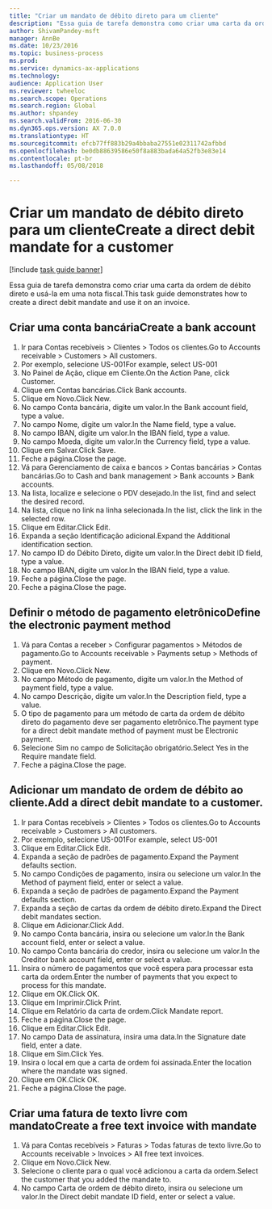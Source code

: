 ```yaml
--- 
title: "Criar um mandato de débito direto para um cliente"
description: "Essa guia de tarefa demonstra como criar uma carta da ordem de débito direto e usá-la em uma nota fiscal."
author: ShivamPandey-msft
manager: AnnBe
ms.date: 10/23/2016
ms.topic: business-process
ms.prod: 
ms.service: dynamics-ax-applications
ms.technology: 
audience: Application User
ms.reviewer: twheeloc
ms.search.scope: Operations
ms.search.region: Global
ms.author: shpandey
ms.search.validFrom: 2016-06-30
ms.dyn365.ops.version: AX 7.0.0
ms.translationtype: HT
ms.sourcegitcommit: efcb77ff883b29a4bbaba27551e02311742afbbd
ms.openlocfilehash: be0db88639586e50f8a883bada64a52fb3e83e14
ms.contentlocale: pt-br
ms.lasthandoff: 05/08/2018

---
```

# <a name="create-a-direct-debit-mandate-for-a-customer"></a><span data-ttu-id="37988-103">Criar um mandato de débito direto para um cliente</span><span class="sxs-lookup"><span data-stu-id="37988-103">Create a direct debit mandate for a customer</span></span>

[!include [task guide banner](../../includes/task-guide-banner.md)]

<span data-ttu-id="37988-104">Essa guia de tarefa demonstra como criar uma carta da ordem de débito direto e usá-la em uma nota fiscal.</span><span class="sxs-lookup"><span data-stu-id="37988-104">This task guide demonstrates how to create a direct debit mandate and use it on an invoice.</span></span>


## <a name="create-a-bank-account"></a><span data-ttu-id="37988-105">Criar uma conta bancária</span><span class="sxs-lookup"><span data-stu-id="37988-105">Create a bank account</span></span>
1. <span data-ttu-id="37988-106">Ir para Contas recebíveis > Clientes > Todos os clientes.</span><span class="sxs-lookup"><span data-stu-id="37988-106">Go to Accounts receivable > Customers > All customers.</span></span>
2. <span data-ttu-id="37988-107">Por exemplo, selecione US-001</span><span class="sxs-lookup"><span data-stu-id="37988-107">For example, select US-001</span></span>
3. <span data-ttu-id="37988-108">No Painel de Ação, clique em Cliente.</span><span class="sxs-lookup"><span data-stu-id="37988-108">On the Action Pane, click Customer.</span></span>
4. <span data-ttu-id="37988-109">Clique em Contas bancárias.</span><span class="sxs-lookup"><span data-stu-id="37988-109">Click Bank accounts.</span></span>
5. <span data-ttu-id="37988-110">Clique em Novo.</span><span class="sxs-lookup"><span data-stu-id="37988-110">Click New.</span></span>
6. <span data-ttu-id="37988-111">No campo Conta bancária, digite um valor.</span><span class="sxs-lookup"><span data-stu-id="37988-111">In the Bank account field, type a value.</span></span>
7. <span data-ttu-id="37988-112">No campo Nome, digite um valor.</span><span class="sxs-lookup"><span data-stu-id="37988-112">In the Name field, type a value.</span></span>
8. <span data-ttu-id="37988-113">No campo IBAN, digite um valor.</span><span class="sxs-lookup"><span data-stu-id="37988-113">In the IBAN field, type a value.</span></span>
9. <span data-ttu-id="37988-114">No campo Moeda, digite um valor.</span><span class="sxs-lookup"><span data-stu-id="37988-114">In the Currency field, type a value.</span></span>
10. <span data-ttu-id="37988-115">Clique em Salvar.</span><span class="sxs-lookup"><span data-stu-id="37988-115">Click Save.</span></span>
11. <span data-ttu-id="37988-116">Feche a página.</span><span class="sxs-lookup"><span data-stu-id="37988-116">Close the page.</span></span>
12. <span data-ttu-id="37988-117">Vá para Gerenciamento de caixa e bancos > Contas bancárias > Contas bancárias.</span><span class="sxs-lookup"><span data-stu-id="37988-117">Go to Cash and bank management > Bank accounts > Bank accounts.</span></span>
13. <span data-ttu-id="37988-118">Na lista, localize e selecione o PDV desejado.</span><span class="sxs-lookup"><span data-stu-id="37988-118">In the list, find and select the desired record.</span></span>
14. <span data-ttu-id="37988-119">Na lista, clique no link na linha selecionada.</span><span class="sxs-lookup"><span data-stu-id="37988-119">In the list, click the link in the selected row.</span></span>
15. <span data-ttu-id="37988-120">Clique em Editar.</span><span class="sxs-lookup"><span data-stu-id="37988-120">Click Edit.</span></span>
16. <span data-ttu-id="37988-121">Expanda a seção Identificação adicional.</span><span class="sxs-lookup"><span data-stu-id="37988-121">Expand the Additional identification section.</span></span>
17. <span data-ttu-id="37988-122">No campo ID do Débito Direto, digite um valor.</span><span class="sxs-lookup"><span data-stu-id="37988-122">In the Direct debit ID field, type a value.</span></span>
18. <span data-ttu-id="37988-123">No campo IBAN, digite um valor.</span><span class="sxs-lookup"><span data-stu-id="37988-123">In the IBAN field, type a value.</span></span>
19. <span data-ttu-id="37988-124">Feche a página.</span><span class="sxs-lookup"><span data-stu-id="37988-124">Close the page.</span></span>
20. <span data-ttu-id="37988-125">Feche a página.</span><span class="sxs-lookup"><span data-stu-id="37988-125">Close the page.</span></span>

## <a name="define-the-electronic-payment-method"></a><span data-ttu-id="37988-126">Definir o método de pagamento eletrônico</span><span class="sxs-lookup"><span data-stu-id="37988-126">Define the electronic payment method</span></span>
1. <span data-ttu-id="37988-127">Vá para Contas a receber > Configurar pagamentos > Métodos de pagamento.</span><span class="sxs-lookup"><span data-stu-id="37988-127">Go to Accounts receivable > Payments setup > Methods of payment.</span></span>
2. <span data-ttu-id="37988-128">Clique em Novo.</span><span class="sxs-lookup"><span data-stu-id="37988-128">Click New.</span></span>
3. <span data-ttu-id="37988-129">No campo Método de pagamento, digite um valor.</span><span class="sxs-lookup"><span data-stu-id="37988-129">In the Method of payment field, type a value.</span></span>
4. <span data-ttu-id="37988-130">No campo Descrição, digite um valor.</span><span class="sxs-lookup"><span data-stu-id="37988-130">In the Description field, type a value.</span></span>
5. <span data-ttu-id="37988-131">O tipo de pagamento para um método de carta da ordem de débito direto do pagamento deve ser pagamento eletrônico.</span><span class="sxs-lookup"><span data-stu-id="37988-131">The payment type for a direct debit mandate method of payment must be Electronic payment.</span></span>
6. <span data-ttu-id="37988-132">Selecione Sim no campo de Solicitação obrigatório.</span><span class="sxs-lookup"><span data-stu-id="37988-132">Select Yes in the Require mandate field.</span></span>
7. <span data-ttu-id="37988-133">Feche a página.</span><span class="sxs-lookup"><span data-stu-id="37988-133">Close the page.</span></span>

## <a name="add-a-direct-debit-mandate-to-a-customer"></a><span data-ttu-id="37988-134">Adicionar um mandato de ordem de débito ao cliente.</span><span class="sxs-lookup"><span data-stu-id="37988-134">Add a direct debit mandate to a customer.</span></span>
1. <span data-ttu-id="37988-135">Ir para Contas recebíveis > Clientes > Todos os clientes.</span><span class="sxs-lookup"><span data-stu-id="37988-135">Go to Accounts receivable > Customers > All customers.</span></span>
2. <span data-ttu-id="37988-136">Por exemplo, selecione US-001</span><span class="sxs-lookup"><span data-stu-id="37988-136">For example, select US-001</span></span>
3. <span data-ttu-id="37988-137">Clique em Editar.</span><span class="sxs-lookup"><span data-stu-id="37988-137">Click Edit.</span></span>
4. <span data-ttu-id="37988-138">Expanda a seção de padrões de pagamento.</span><span class="sxs-lookup"><span data-stu-id="37988-138">Expand the Payment defaults section.</span></span>
5. <span data-ttu-id="37988-139">No campo Condições de pagamento, insira ou selecione um valor.</span><span class="sxs-lookup"><span data-stu-id="37988-139">In the Method of payment field, enter or select a value.</span></span>
6. <span data-ttu-id="37988-140">Expanda a seção de padrões de pagamento.</span><span class="sxs-lookup"><span data-stu-id="37988-140">Expand the Payment defaults section.</span></span>
7. <span data-ttu-id="37988-141">Expanda a seção de cartas da ordem de débito direto.</span><span class="sxs-lookup"><span data-stu-id="37988-141">Expand the Direct debit mandates section.</span></span>
8. <span data-ttu-id="37988-142">Clique em Adicionar.</span><span class="sxs-lookup"><span data-stu-id="37988-142">Click Add.</span></span>
9. <span data-ttu-id="37988-143">No campo Conta bancária, insira ou selecione um valor.</span><span class="sxs-lookup"><span data-stu-id="37988-143">In the Bank account field, enter or select a value.</span></span>
10. <span data-ttu-id="37988-144">No campo Conta bancária do credor, insira ou selecione um valor.</span><span class="sxs-lookup"><span data-stu-id="37988-144">In the Creditor bank account field, enter or select a value.</span></span>
11. <span data-ttu-id="37988-145">Insira o número de pagamentos que você espera para processar esta carta da ordem.</span><span class="sxs-lookup"><span data-stu-id="37988-145">Enter the number of payments that you expect to process for this mandate.</span></span>
12. <span data-ttu-id="37988-146">Clique em OK.</span><span class="sxs-lookup"><span data-stu-id="37988-146">Click OK.</span></span>
13. <span data-ttu-id="37988-147">Clique em Imprimir.</span><span class="sxs-lookup"><span data-stu-id="37988-147">Click Print.</span></span>
14. <span data-ttu-id="37988-148">Clique em Relatório da carta de ordem.</span><span class="sxs-lookup"><span data-stu-id="37988-148">Click Mandate report.</span></span>
15. <span data-ttu-id="37988-149">Feche a página.</span><span class="sxs-lookup"><span data-stu-id="37988-149">Close the page.</span></span>
16. <span data-ttu-id="37988-150">Clique em Editar.</span><span class="sxs-lookup"><span data-stu-id="37988-150">Click Edit.</span></span>
17. <span data-ttu-id="37988-151">No campo Data de assinatura, insira uma data.</span><span class="sxs-lookup"><span data-stu-id="37988-151">In the Signature date field, enter a date.</span></span>
18. <span data-ttu-id="37988-152">Clique em Sim.</span><span class="sxs-lookup"><span data-stu-id="37988-152">Click Yes.</span></span>
19. <span data-ttu-id="37988-153">Insira o local em que a carta de ordem foi assinada.</span><span class="sxs-lookup"><span data-stu-id="37988-153">Enter the location where the mandate was signed.</span></span>
20. <span data-ttu-id="37988-154">Clique em OK.</span><span class="sxs-lookup"><span data-stu-id="37988-154">Click OK.</span></span>
21. <span data-ttu-id="37988-155">Feche a página.</span><span class="sxs-lookup"><span data-stu-id="37988-155">Close the page.</span></span>

## <a name="create-a-free-text-invoice-with-mandate"></a><span data-ttu-id="37988-156">Criar uma fatura de texto livre com mandato</span><span class="sxs-lookup"><span data-stu-id="37988-156">Create a free text invoice with mandate</span></span>
1. <span data-ttu-id="37988-157">Vá para Contas recebíveis > Faturas > Todas faturas de texto livre.</span><span class="sxs-lookup"><span data-stu-id="37988-157">Go to Accounts receivable > Invoices > All free text invoices.</span></span>
2. <span data-ttu-id="37988-158">Clique em Novo.</span><span class="sxs-lookup"><span data-stu-id="37988-158">Click New.</span></span>
3. <span data-ttu-id="37988-159">Selecione o cliente para o qual você adicionou a carta da ordem.</span><span class="sxs-lookup"><span data-stu-id="37988-159">Select the customer that you added the mandate to.</span></span>
4. <span data-ttu-id="37988-160">No campo Carta de ordem de débito direto, insira ou selecione um valor.</span><span class="sxs-lookup"><span data-stu-id="37988-160">In the Direct debit mandate ID field, enter or select a value.</span></span>


